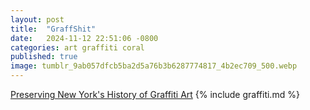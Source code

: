 ```yaml
---
layout: post
title:  "GraffShit"
date:   2024-11-12 22:51:06 -0800
categories: art graffiti coral
published: true
image: tumblr_9ab057dfcb5ba2d5a76b3b6287774817_4b2ec709_500.webp
---
```


[Preserving New York's History of Graffiti Art](https://time.com/4743207/martha-cooper-subway-graffiti/)
{% include graffiti.md %}